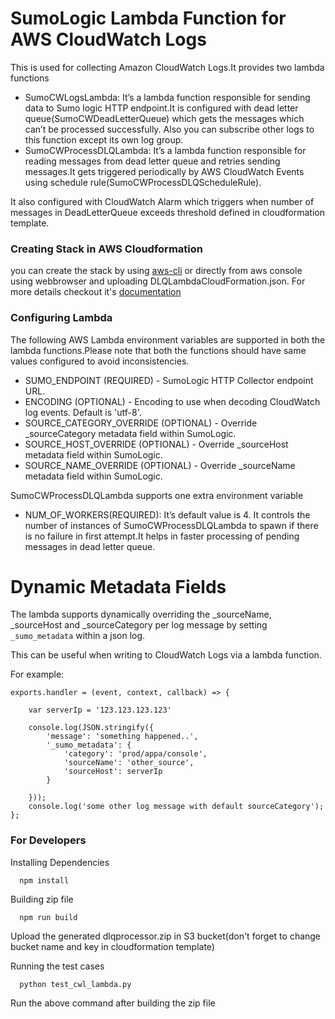 # SumoLogic Lambda Function for AWS CloudWatch Logs

This is used for collecting Amazon CloudWatch Logs.It provides two lambda functions

* SumoCWLogsLambda: It’s a lambda function responsible for sending data to Sumo logic HTTP endpoint.It is configured with dead letter queue(SumoCWDeadLetterQueue) which gets the messages which can’t be processed successfully. Also you can subscribe other logs to this function except its own log group.
* SumoCWProcessDLQLambda: It’s a lambda function responsible for reading messages from dead letter queue and retries sending messages.It gets triggered periodically by AWS CloudWatch Events using schedule rule(SumoCWProcessDLQScheduleRule).

It also configured with CloudWatch Alarm which triggers when number of messages in DeadLetterQueue exceeds threshold defined in cloudformation template.

### Creating Stack in AWS Cloudformation
you can create the stack by using [aws-cli](https://docs.aws.amazon.com/AWSCloudFormation/latest/UserGuide/using-cfn-cli-creating-stack.html) or directly from aws console using webbrowser and uploading DLQLambdaCloudFormation.json. For more details checkout it's [documentation](https://help.sumologic.com/Send-Data/Collect-from-Other-Data-Sources/Amazon-CloudWatch-Logs)

### Configuring Lambda

The following AWS Lambda environment variables are supported in both the lambda functions.Please note that both the functions should have same values configured to avoid inconsistencies.

* SUMO_ENDPOINT (REQUIRED) - SumoLogic HTTP Collector endpoint URL.
* ENCODING (OPTIONAL) - Encoding to use when decoding CloudWatch log events. Default is 'utf-8'.
* SOURCE_CATEGORY_OVERRIDE (OPTIONAL) - Override _sourceCategory metadata field within SumoLogic.
* SOURCE_HOST_OVERRIDE (OPTIONAL) - Override _sourceHost metadata field within SumoLogic.
* SOURCE_NAME_OVERRIDE (OPTIONAL) - Override _sourceName metadata field within SumoLogic.

SumoCWProcessDLQLambda supports one extra environment variable
* NUM_OF_WORKERS(REQUIRED): It’s default value is 4. It controls the number of instances of SumoCWProcessDLQLambda to spawn if there is no failure in first attempt.It helps in faster processing of pending messages in dead letter queue.

# Dynamic Metadata Fields

The lambda supports dynamically overriding the _sourceName, _sourceHost and _sourceCategory per log message by setting `_sumo_metadata` within a json log.

This can be useful when writing to CloudWatch Logs via a lambda function.

For example:

```
exports.handler = (event, context, callback) => {

    var serverIp = '123.123.123.123'

    console.log(JSON.stringify({
        'message': 'something happened..',
        '_sumo_metadata': {
            'category': 'prod/appa/console',
            'sourceName': 'other_source',
            'sourceHost': serverIp
        }

    }));
    console.log('some other log message with default sourceCategory');
};

```

### For Developers

Installing Dependencies
```
  npm install
```

Building zip file
```
  npm run build
```
Upload the generated dlqprocessor.zip in S3 bucket(don't forget to change bucket name and key in cloudformation template)

Running the test cases

```
  python test_cwl_lambda.py
```
Run the above command after building the zip file
